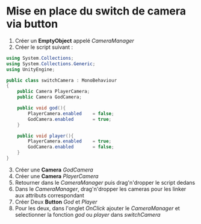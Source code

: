 # Mise en place du switch de camera via button

1. Créer un **EmptyObject** appelé *CameraManager*
2. Créer le script suivant : 

```C#
using System.Collections;
using System.Collections.Generic;
using UnityEngine;

public class switchCamera : MonoBehaviour
{
	public Camera PlayerCamera;
	public Camera GodCamera;

	public void god(){
		PlayerCamera.enabled 	= false;
		GodCamera.enabled 		= true;
	}

	public void player(){
		PlayerCamera.enabled 	= true;
		GodCamera.enabled	 	= false;
	}
}
```

3. Créer une **Camera** *GodCamera*
4. Créer une **Camera** *PlayerCamera*
5. Retourner dans le *CameraManager* puis drag'n'dropper le script dedans
6. Dans le *CameraManager*, drag'n'dropper les cameras pour les linker aux attributs correspondant 
7. Créer Deux **Button** *God* et *Player*
8. Pour les deux, dans l'onglet *OnClick* ajouter le *CameraManager* et selectionner la fonction *god* ou *player* dans *switchCamera*
